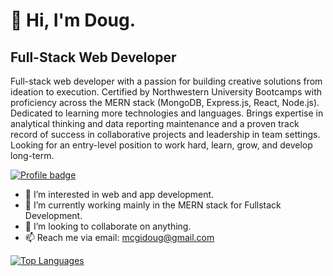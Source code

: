# 👋 Hi, I'm Doug. 

## Full-Stack Web Developer

Full-stack web developer with a passion for building creative solutions from ideation to execution. Certified by Northwestern University Bootcamps with proficiency across the MERN stack (MongoDB, Express.js, React, Node.js). Dedicated to learning more technologies and languages. Brings expertise in analytical thinking and data reporting maintenance and a proven track record of success in collaborative projects and leadership in team settings. Looking for an entry-level position to work hard, learn, grow, and develop long-term.

[![Profile badge](https://www.codewars.com/users/mcgidoug/badges/large)](https://www.codewars.com/users/mcgidoug)

- 👀 I’m interested in web and app development. 
- 🌱 I’m currently working mainly in the MERN stack for Fullstack Development. 
- 💞️ I’m looking to collaborate on anything. 
- 📫 Reach me via email: mcgidoug@gmail.com 

<a href="https://github.com/mcgidoug" align="left"><img src="https://github-readme-stats.vercel.app/api/top-langs/?username=mcgidoug&langs_count=10&title_color=facc15&text_color=ffffff&icon_color=facc15&bg_color=27272a&hide_border=true&locale=en&custom_title=Top%20%Languages" alt="Top Languages" /></a>

<!---
mcgidoug/mcgidoug is a ✨ special ✨ repository because its `README.md` (this file) appears on your GitHub profile.
You can click the Preview link to take a look at your changes.
--->
